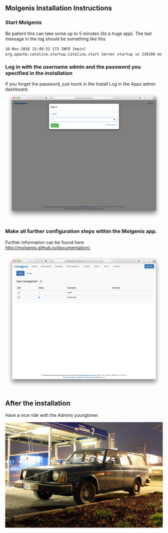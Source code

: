 ## Molgenis Installation Instructions 

### Start Molgenis

Be patient this can take some up to 5 minutes (its a huge app). The last message in the log should be something like this

`16-Nov-2016 13:49:32.173 INFO [main] org.apache.catalina.startup.Catalina.start Server startup in 238399 ms`

### Log in with the username admin and the password you specified in the installation 
If you forget the password, just loock in the Install Log in the Apps admin dashboard. 
![Screenshot01](install-screen-01.png)

### Make all further configuration steps within the Molgenis app.
Further information can be found here http://molgenis.github.io/documentation/.

![Screenshot02](install-screen-02.png)

## After the installation
Have a nice ride with the Admins youngtimer.

![FINAL](install-screen-final.jpg)
